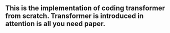 ## This is the implementation of coding transformer from scratch. Transformer is introduced in attention is all you need paper.
